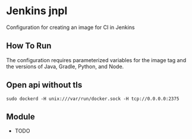 # Jenkins jnpl
Configuration for creating an image for CI in Jenkins

## How To Run
The configuration requires parameterized variables for the image tag and the versions of Java, Gradle, Python, and Node.



## Open api without tls

```console
sudo dockerd -H unix:///var/run/docker.sock -H tcp://0.0.0.0:2375
```

## Module
* TODO
